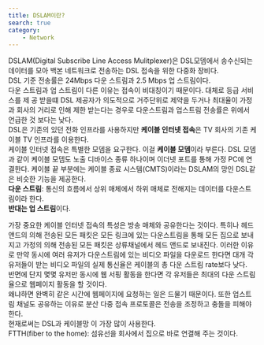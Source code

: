 ```yaml
---
title: DSLAM이란? 
search: true
category:
    - Network
---
```


DSLAM(Digital Subscribe Line Access Mulitplexer)은 DSL모뎀에서 송수신되는 데이터를 모아 백본 네트워크로 전송하는 DSL 접속을 위한 다중화 장비다.  
DSL 기준 전송률은 24Mbps 다운 스트림과 2.5 Mbps 업 스트림이다.  
다운 스트림과 업 스트림이 다른 이유는 접속이 비대칭이기 때문이다. 대체로 등급 서비스를 제 공 받을떄 DSL 제공자가 의도적으로 거주단위로 제약을 두거나 최대율이 가정과 회사의 거리로 인해 제한 받는다는 경우로 다운스트림과 업스트림 전송률은 위에서 언급한 것 보다는 낮다.  
DSL은 기존의 있던 전화 인프라를 사용하지만 **케이블 인터넷 접속**은 TV 회사의 기존 케이블 TV 인프라를 이용한다.  
케이블 인터넷 접속은 특별한 모뎀을 요구한다. 이걸 **케이블 모뎀**이라 부른다. DSL 모뎀과 같이 케이블 모뎀도 노출 디바이스 종류 하나이며 이더넷 포트를 통해 가정 PC에 연결한다. 케이블 끝 부분에는 케이블 종료 시스템(CMTS)이라는 DSLAM의 망인 DSL같은 비슷한 기능을 제공한다.  
**다운 스트림**: 통신의 흐름에서 상위 매체에서 하위 매체로 전해지는 데이터를 다운스트림이라 한다.  
**반대는 업 스트림**이다.

가장 중요한 케이블 인터넷 접속의 특성은 방송 매체와 공유한다는 것이다. 특히나 헤드 앤드의 의해 전송된 모든 패킷은 모든 링크에 있는 다운스트림을 통해 모든 집으로 보내지고 가정의 의해 전송된 모든 패킷은 상류채널에서 헤드 앤드로 보내진다. 이러한 이유로 만약 동시에 여러 유저가 다운스트림에 있는 비디오 파일을 다운로드 한다면 대개 각 유저들이 받는 비디오 파일의 실제 통신율은 케이블의 총 다운 스트림 rate보다 낮다.  
반면에 단지 몇몇 유저만 동시에 웹 서핑 활동을 한다면 각 유저들은 최대의 다운 스트림율으로 웹페이지 활동을 할 것이다.  
왜냐하면 완벽히 같은 시간에 웹페이지에 요청하는 일은 드물기 때문이다. 또한 업스트림 채널도 공유하는 이유로 분산 다중 접속 프로토콜은 전송을 조정하고 충돌을 피해야한다.  
현재로써는 DSL과 케이블망 이 가장 많이 사용한다.  
FTTH(fiber to the home): 섬유선을 회사에서 집으로 바로 연결해 주는 것이다.  

